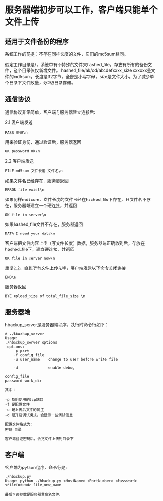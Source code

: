 # 服务器端初步可以工作，客户端只能单个文件上传

## 适用于文件备份的程序

系统工作的前提：不存在同样长度的文件，它们的md5sum相同。

假定工作目录是/，系统中有个特殊的文件夹hashed_file，存放有所有的备份文件，这个目录仅仅新增文件。
hashed_file/ab/cd/abcdefxxxx_size     xxxxxx是文件的md5sum，长度是32字节，全部是小写字母，size是文件大小。为了减少单个目录下文件数量，分2级目录存储。

## 通信协议

通信协议非常简单，客户端与服务器建立连接后:

2.1 客户端发送
```
PASS 密码\n
```
用来验证身份，通过验证后，服务器返回
```
OK password ok\n
```

2.2 客户端发送
```
FILE md5sum 文件长度 文件名\n
```
如果文件名已经存在，服务器返回
```
ERROR file exist\n
```

如果同样md5sum、文件长度的文件已经在hashed_file下存在，且文件名不存在，服务器端建立一个硬连接，并返回
```
OK file in server\n
```

如果hashed_file文件不存在，服务器返回
```
DATA I need your data\n
```
客户端把文件内容上传（写文件长度）数据，服务器端正确收到后，存放在hashed_file下，建立硬连接，并返回
```
OK file in server now\n
```

重复2.2，直到所有文件上传完毕，客户端发送以下命令关闭连接
```
END\n
```
服务器返回
```
BYE upload_size of total_file_size \n
```

## 服务器端

hbackup_server是服务器端程序，执行时命令行如下：

```
# ./hbackup_server 
Usage:
./hbackup_server options
 options:
    -p port
    -f config_file
    -u user_name    change to user before write file

    -d              enable debug

config_file:
password work_dir

其中： 

-p 指明使用的tcp端口
-f 是配置文件
-u 是上传后文件的属主
-d 是开启调试模式，会显示一些调试信息

配置文件格式为：
密码 目录

客户端验证密码后，会把文件上传到目录下
```


## 客户端

客户端为python程序，命令行是:
```
./hbackup.py 
Usage: python ./hbackup.py <HostName> <PortNumber> <Password> <FileToSend> file_new_name

最后可选参数是服务器重命名文件。
```
